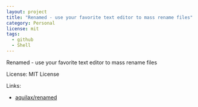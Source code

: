 ```yaml
---
layout: project
title: "Renamed - use your favorite text editor to mass rename files"
category: Personal
license: mit
tags:
  - github
  - Shell
---
```


Renamed - use your favorite text editor to mass rename files

License: MIT License

Links:

* [aquilax/renamed](https://github.com/aquilax/renamed)
